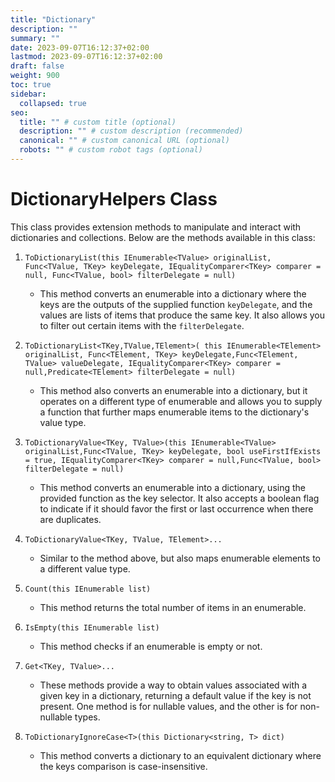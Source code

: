 ```yaml
---
title: "Dictionary"
description: ""
summary: ""
date: 2023-09-07T16:12:37+02:00
lastmod: 2023-09-07T16:12:37+02:00
draft: false
weight: 900
toc: true
sidebar:
  collapsed: true
seo:
  title: "" # custom title (optional)
  description: "" # custom description (recommended)
  canonical: "" # custom canonical URL (optional)
  robots: "" # custom robot tags (optional)
---
```


# DictionaryHelpers Class

This class provides extension methods to manipulate and interact with dictionaries and collections. Below are the methods available in this class:

1. `ToDictionaryList(this IEnumerable<TValue> originalList, Func<TValue, TKey> keyDelegate, IEqualityComparer<TKey> comparer = null, Func<TValue, bool> filterDelegate = null)` 

    - This method converts an enumerable into a dictionary where the keys are the outputs of the supplied function `keyDelegate`, and the values are lists of items that produce the same key. It also allows you to filter out certain items with the `filterDelegate`.

2. `ToDictionaryList<TKey,TValue,TElement>( this IEnumerable<TElement> originalList, Func<TElement, TKey> keyDelegate,Func<TElement, TValue> valueDelegate, IEqualityComparer<TKey> comparer = null,Predicate<TElement> filterDelegate = null)`

    - This method also converts an enumerable into a dictionary, but it operates on a different type of enumerable and allows you to supply a function that further maps enumerable items to the dictionary's value type.

3. `ToDictionaryValue<TKey, TValue>(this IEnumerable<TValue> originalList,Func<TValue, TKey> keyDelegate, bool useFirstIfExists = true, IEqualityComparer<TKey> comparer = null,Func<TValue, bool> filterDelegate = null)`

    - This method converts an enumerable into a dictionary, using the provided function as the key selector. It also accepts a boolean flag to indicate if it should favor the first or last occurrence when there are duplicates.

4. `ToDictionaryValue<TKey, TValue, TElement>...`

    - Similar to the method above, but also maps enumerable elements to a different value type.

5. `Count(this IEnumerable list)`

    - This method returns the total number of items in an enumerable.

6. `IsEmpty(this IEnumerable list)`

    - This method checks if an enumerable is empty or not.

7. `Get<TKey, TValue>...`

    - These methods provide a way to obtain values associated with a given key in a dictionary, returning a default value if the key is not present. One method is for nullable values, and the other is for non-nullable types.

8. `ToDictionaryIgnoreCase<T>(this Dictionary<string, T> dict)`

    - This method converts a dictionary to an equivalent dictionary where the keys comparison is case-insensitive.